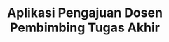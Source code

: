 ---
code: PBL-TRPL110
name: CariDosen
title: Aplikasi Pengajuan Dosen Pembimbing Tugas Akhir
tags:
  - PHP
  - Tailwind CSS
manpro: 102020-hilda
cover: ./cover.jpg
link: https://pbl.polibatam.ac.id/pamerin/detail.php?title=aplikasi-pengajuan-dosen-pembimbing-tugas-akhir&id=MjU1OQ==&ta=NQ==&id_tim=MjgwNA==
team:
  - 4342401035-hasan
  - 4342401052-dhiyaa
  - 4342401051-rivana
  - 4342401058-dinny
---